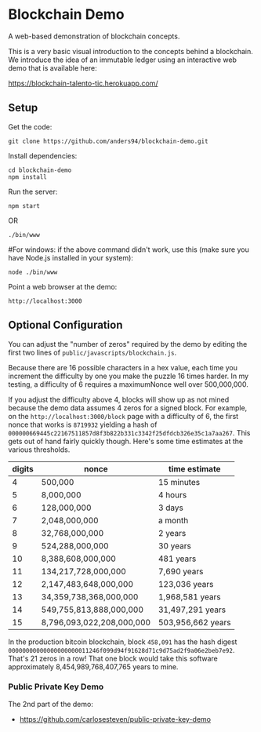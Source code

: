# Blockchain Demo

A web-based demonstration of blockchain concepts.

This is a very basic visual introduction to the concepts behind a blockchain. We introduce
the idea of an immutable ledger using an interactive web demo that is available here:

https://blockchain-talento-tic.herokuapp.com/

## Setup

Get the code:

```
git clone https://github.com/anders94/blockchain-demo.git
```

Install dependencies:

```
cd blockchain-demo
npm install
```

Run the server:

```
npm start
```

OR

```
./bin/www
```

#For windows: if the above command didn't work, use this (make sure you have Node.js installed in your system):

```
node ./bin/www
```

Point a web browser at the demo:

```
http://localhost:3000
```

## Optional Configuration

You can adjust the "number of zeros" required by the demo by editing the first two lines of
`public/javascripts/blockchain.js`.

Because there are 16 possible characters in a hex value, each time you increment the difficulty
by one you make the puzzle 16 times harder. In my testing, a difficulty of 6 requires a
maximumNonce well over 500,000,000.

If you adjust the difficulty above 4, blocks will show up as not mined because the demo data
assumes 4 zeros for a signed block. For example, on the `http://localhost:3000/block` page
with a difficulty of 6, the first nonce that works is `8719932` yielding a hash of
`000000669445c22167511857d8f3b822b331c3342f25dfdcb326e35c1a7aa267`. This gets out of hand fairly
quickly though. Here's some time estimates at the various thresholds.

| digits | nonce                     | time estimate     |
| ------ | ------------------------- | ----------------- |
| 4      | 500,000                   | 15 minutes        |
| 5      | 8,000,000                 | 4 hours           |
| 6      | 128,000,000               | 3 days            |
| 7      | 2,048,000,000             | a month           |
| 8      | 32,768,000,000            | 2 years           |
| 9      | 524,288,000,000           | 30 years          |
| 10     | 8,388,608,000,000         | 481 years         |
| 11     | 134,217,728,000,000       | 7,690 years       |
| 12     | 2,147,483,648,000,000     | 123,036 years     |
| 13     | 34,359,738,368,000,000    | 1,968,581 years   |
| 14     | 549,755,813,888,000,000   | 31,497,291 years  |
| 15     | 8,796,093,022,208,000,000 | 503,956,662 years |

In the production bitcoin blockchain, block `458,091` has the hash digest
`00000000000000000000011246f099d94f91628d71c9d75ad2f9a06e2beb7e92`. That's 21 zeros in a row!
That one block would take this software approximately 8,454,989,768,407,765 years to mine.

### Public Private Key Demo

The 2nd part of the demo:

- https://github.com/carlosesteven/public-private-key-demo
